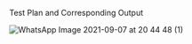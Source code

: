 Test Plan and Corresponding Output

![WhatsApp Image 2021-09-07 at 20 44 48 (1)](https://user-images.githubusercontent.com/89767101/132374555-4ac87959-4e74-411d-822e-706ef427ab15.jpeg)
